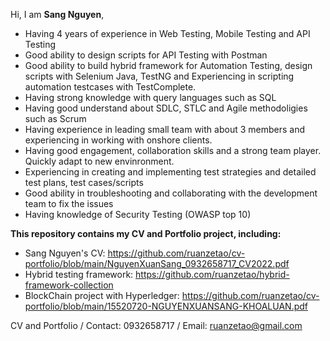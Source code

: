 Hi, I am **Sang Nguyen**,

- Having 4 years of experience in Web Testing, Mobile Testing and API Testing
- Good ability to design scripts for API Testing with Postman
- Good ability to build hybrid framework for Automation Testing, design scripts with Selenium Java, TestNG and
Experiencing in scripting automation testcases with TestComplete.
- Having strong knowledge with query languages such as SQL
- Having good understand about SDLC, STLC and Agile methodoligies such as Scrum
- Having experience in leading small team with about 3 members and experiencing in working with onshore clients.
- Having good engagement, collaboration skills and a strong team player. Quickly adapt to new envinronment.
- Experiencing in creating and implementing test strategies and detailed test plans, test cases/scripts
- Good ability in troubleshooting and collaborating with the development team to fix the issues
- Having knowledge of Security Testing (OWASP top 10)

**This repository contains my CV and Portfolio project, including:**
- Sang Nguyen's CV: https://github.com/ruanzetao/cv-portfolio/blob/main/NguyenXuanSang_0932658717_CV2022.pdf
- Hybrid testing framework: https://github.com/ruanzetao/hybrid-framework-collection
- BlockChain project with Hyperledger: https://github.com/ruanzetao/cv-portfolio/blob/main/15520720-NGUYENXUANSANG-KHOALUAN.pdf

CV and Portfolio / Contact: 0932658717 / Email: ruanzetao@gmail.com
